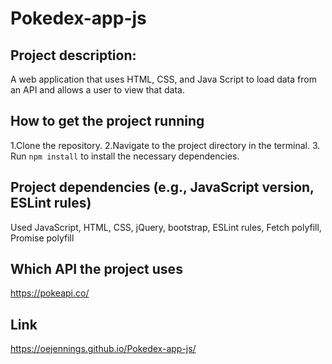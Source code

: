 # Pokedex-app-js
## Project description:
  A web application that uses HTML, CSS, and Java Script to load data from an API and allows a user to view that data.
## How to get the project running
1.Clone the repository.
2.Navigate to the project directory in the terminal.
3. Run `npm install` to install the necessary dependencies.

## Project dependencies (e.g., JavaScript version, ESLint rules)
  Used JavaScript, HTML, CSS, jQuery, bootstrap, ESLint rules, Fetch polyfill, Promise polyfill
## Which API the project uses
  https://pokeapi.co/

## Link
https://oejennings.github.io/Pokedex-app-js/
